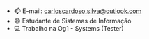 

- 📫 E-mail: carloscardoso.silva@outlook.com <br/>
- 😄 Estudante de Sistemas de Informação <br/>
- :computer: Trabalho na Og1 - Systems (Tester)<br/>
